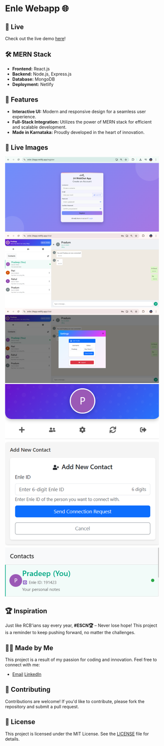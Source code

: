 # Enle Webapp 🌐
## 🔗 Live

Check out the live demo [here](https://enle-24app.netlify.app)!

## 🛠️ MERN Stack

- **Frontend:** React.js
- **Backend:** Node.js, Express.js
- **Database:** MongoDB
- **Deployment:** Netlify

## 🌟 Features

- **Interactive UI:** Modern and responsive design for a seamless user experience.
- **Full-Stack Integration:** Utilizes the power of MERN stack for efficient and scalable development.
- **Made in Karnataka:** Proudly developed in the heart of innovation.

## 📸 Live Images

![Screenshot 1](public/images/login.png)
![Screenshot 2](public/images/homepage.png)
![Screenshot 3](public/images/setting.png)
![Screenshot 4](public/images/sidebar.png)
## 🏆 Inspiration

Just like RCB'ians say every year, **#ESCN🏆** – Never lose hope! This project is a reminder to keep pushing forward, no matter the challenges.

## 👨‍💻 Made by Me

This project is a result of my passion for coding and innovation. Feel free to connect with me:

- [Email](mailto:pradeepbangari24@gmail.com) [LinkedIn](https://www.linkedin.com/in/pradeep-bangari24/)

## 🤝 Contributing

Contributions are welcome! If you'd like to contribute, please fork the repository and submit a pull request.

## 📜 License

This project is licensed under the MIT License. See the [LICENSE](LICENSE) file for details.
